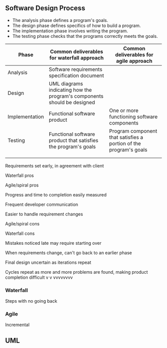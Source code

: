 
## Software Design Process 

- The analysis phase defines a program's goals.
- The design phase defines specifics of how to build a program.
- The implementation phase involves writing the program.
- The testing phase checks that the programs correctly meets the goals.


| Phase          | Common deliverables for waterfall approach                              | Common deliverables for agile approach                            |
| -------------- | ----------------------------------------------------------------------- | ----------------------------------------------------------------- |
| Analysis       | Software requirements specification document                            |                                                                   |
| Design         | UML diagrams indicating how the program's components should be designed |                                                                   |
| Implementation | Functional software product                                             | One or more functioning software components                       |
| Testing        | Functional software product that satisfies the program's goals          | Program component that satisfies a portion of the program's goals |
|                |                                                                         |                                                                   |
|                |                                                                         |                                                                   |

Requirements set early, in agreement with client

Waterfall pros

Agile/spiral pros

Progress and time to completion easily measured

Frequent developer communication

Easier to handle requirement changes

Agile/spiral cons

Waterfall cons

Mistakes noticed late may require starting over

When requirements change, can't go back to an earlier phase

Final design uncertain as iterations repeat

Cycles repeat as more and more problems are found, making product completion difficult v  v vvvvvvvv
### Waterfall

Steps with no going back
### Agile

Incremental


## UML


